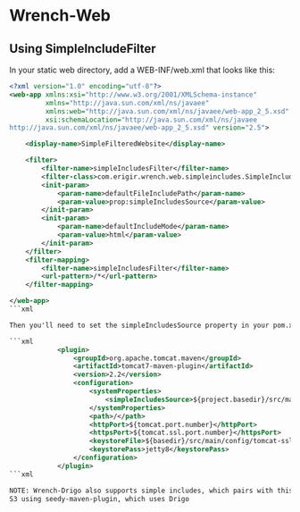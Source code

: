 # Wrench-Web

## Using SimpleIncludeFilter

In your static web directory, add a WEB-INF/web.xml that looks like this:

```xml
<?xml version="1.0" encoding="utf-8"?>
<web-app xmlns:xsi="http://www.w3.org/2001/XMLSchema-instance"
         xmlns="http://java.sun.com/xml/ns/javaee"
         xmlns:web="http://java.sun.com/xml/ns/javaee/web-app_2_5.xsd"
         xsi:schemaLocation="http://java.sun.com/xml/ns/javaee
http://java.sun.com/xml/ns/javaee/web-app_2_5.xsd" version="2.5">

    <display-name>SimpleFilteredWebsite</display-name>

    <filter>
        <filter-name>simpleIncludesFilter</filter-name>
        <filter-class>com.erigir.wrench.web.simpleincludes.SimpleIncludesFilter</filter-class>
        <init-param>
            <param-name>defaultFileIncludePath</param-name>
            <param-value>prop:simpleIncludesSource</param-value>
        </init-param>
        <init-param>
            <param-name>defaultIncludeMode</param-name>
            <param-value>html</param-value>
        </init-param>
    </filter>
    <filter-mapping>
        <filter-name>simpleIncludesFilter</filter-name>
        <url-pattern>/*</url-pattern>
    </filter-mapping>

</web-app>
```xml

Then you'll need to set the simpleIncludesSource property in your pom.xml, like so:

```xml
            <plugin>
                <groupId>org.apache.tomcat.maven</groupId>
                <artifactId>tomcat7-maven-plugin</artifactId>
                <version>2.2</version>
                <configuration>
                    <systemProperties>
                        <simpleIncludesSource>${project.basedir}/src/main/webapp</simpleIncludesSource>
                    </systemProperties>
                    <path>/</path>
                    <httpPort>${tomcat.port.number}</httpPort>
                    <httpsPort>${tomcat.ssl.port.number}</httpsPort>
                    <keystoreFile>${basedir}/src/main/config/tomcat-ssl.keystore</keystoreFile>
                    <keystorePass>jetty8</keystorePass>
                </configuration>
            </plugin>
```xml

NOTE: Wrench-Drigo also supports simple includes, which pairs with this for developing locally and then pushing to
S3 using seedy-maven-plugin, which uses Drigo
